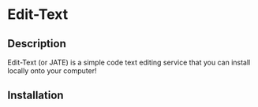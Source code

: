 # Edit-Text

## Description

Edit-Text (or JATE) is a simple code text editing service that you can install locally onto your computer!

## Installation

